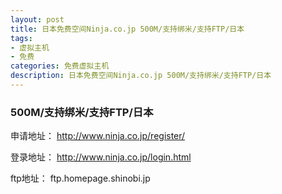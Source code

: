 ```yaml
---
layout: post
title: 日本免费空间Ninja.co.jp 500M/支持绑米/支持FTP/日本
tags:
- 虚拟主机
- 免费
categories: 免费虚拟主机
description: 日本免费空间Ninja.co.jp 500M/支持绑米/支持FTP/日本
---
```


### 500M/支持绑米/支持FTP/日本
申请地址：
http://www.ninja.co.jp/register/

登录地址：
http://www.ninja.co.jp/login.html

ftp地址：
ftp.homepage.shinobi.jp
